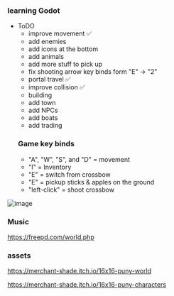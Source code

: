 ### learning Godot
- ToDO
  - improve movement ✅
  - add enemies
  - add icons at the bottom
  - add animals
  - add more stuff to pick up
  - fix shooting arrow key binds form "E" -> "2"
  - portal travel ✅
  - improve collision ✅
  - building
  - add town
  - add NPCs
  - add boats
  - add trading
  ### Game key binds
  - "A", "W", "S", and "D" = movement
  - "I" = Inventory
  - "E" = switch from crossbow
  - "E" = pickup sticks & apples on the ground
  - "left-click" = shoot crossbow
    
![image](https://github.com/user-attachments/assets/0071cd8a-ae87-464c-b457-0ee4a652fd62)




### Music
https://freepd.com/world.php

### assets 
https://merchant-shade.itch.io/16x16-puny-world

https://merchant-shade.itch.io/16x16-puny-characters
